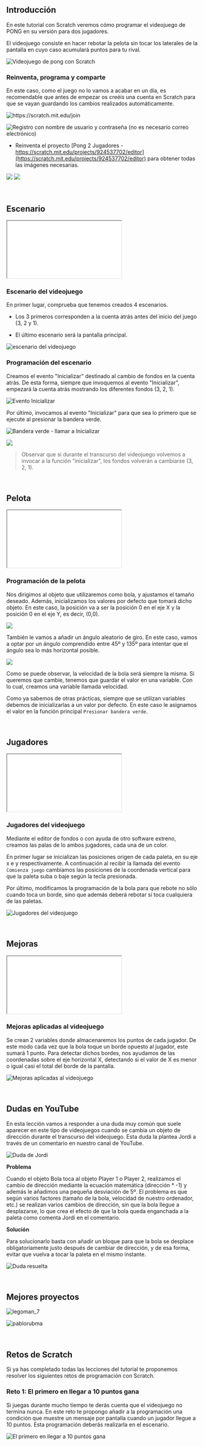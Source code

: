 ## Introducción

En este tutorial con Scratch veremos cómo programar el videojuego de PONG en su versión para dos jugadores. 

El videojuego consiste en hacer rebotar la pelota sin tocar los laterales de la pantalla en cuyo caso acumulará puntos para tu rival.

![](img/preview.gif "Videojuego de pong con Scratch")

### Reinventa, programa y comparte

En este caso, como el juego no lo vamos a acabar en un día, es recomendable que antes de empezar os creéis una cuenta en Scratch para que se vayan guardando los cambios realizados automáticamente.

![](img/unete.png "https://scratch.mit.edu/join") 

![](img/unete2.png "Registro con nombre de usuario y contraseña (no es necesario correo electrónico)")

- Reinventa el proyecto [Pong 2 Jugadores - https://scratch.mit.edu/projects/924537702/editor](https://scratch.mit.edu/projects/924537702/editor) para obtener todas las imágenes necesarias.

![](img/reinv.png)
![](img/reinv2.png)

<br />


## Escenario

<div class="iframe">
  <iframe src="//www.youtube.com/embed/-S5TDAg2LIw" allowfullscreen></iframe>
</div>

### Escenario del videojuego

En primer lugar, comprueba que tenemos creados 4 escenarios. 

- Los 3 primeros corresponden a la cuenta atrás antes del inicio del juego (3, 2 y 1). 

- El último escenario será la pantalla principal.

![](img/escenario1.png "escenario del videojuego")

### Programación del escenario

Creamos el evento "Inicializar" destinado al cambio de fondos en la cuenta atrás. De esta forma, siempre que invoquemos al evento "Inicializar", empezará la cuenta atrás mostrando los diferentes fondos (3, 2, 1).

![](img/pong1.gif "Evento Inicializar")

Por último, invocamos al evento "Inicializar" para que sea lo primero que se ejecute al presionar la bandera verde.

![](img/pong2.gif "Bandera verde - llamar a Inicializar")

![](img/pong1.png)

> Observar que si durante el transcurso del videojuego volvemos a invocar a la función "inicializar", los fondos volverán a cambiarse (3, 2, 1).


<br />



## Pelota

<div class="iframe">
  <iframe src="//www.youtube.com/embed/mfNMeEo0cHI" allowfullscreen></iframe>
</div>

### Programación de la pelota

Nos dirigimos al objeto que utilizaremos como bola, y ajustamos el tamaño deseado. Además, inicializamos los valores por defecto que tomará dicho objeto. En este caso, la posición va a ser la posición 0 en el eje X y la posición 0 en el eje Y, es decir, (0,0).

![](img/pong2.png)

También le vamos a añadir un ángulo aleatorio de giro. En este caso, vamos a optar por un ángulo comprendido entre 45º y 135º para intentar que el ángulo sea lo más horizontal posible.

![](img/pong3.png)



Como se puede observar, la velocidad de la bola será siempre la misma. Si queremos que cambie, tenemos que guardar el valor en una variable. Con lo cual, creamos una variable llamada velocidad.

Como ya sabemos de otras prácticas, siempre que se utilizan variables debemos de inicializarlas a un valor por defecto. En este caso le asignamos el valor en la función principal `Presionar bandera verde`.



<br />



## Jugadores

<div class="iframe">
  <iframe src="//www.youtube.com/embed/ze-cvFf5DfE" allowfullscreen></iframe>
</div>

### Jugadores del videojuego

Mediante el editor de fondos o con ayuda de otro software extreno, creamos las palas de lo ambos jugadores, cada una de un color.

En primer lugar se inicializan las posiciones origen de cada paleta, en su eje x e y respectivamente. A continuación al recibir la llamada del evento `Comienza juego` cambiamos las posiciones de la coordenada vertical para que la paleta suba o baje según la tecla presionada.

Por último, modificamos la programación de la bola para que rebote no sólo cuando toca un borde, sino que además deberá rebotar si toca cualquiera de las paletas.

![](img/jugadores.jpg "Jugadores del videojuego")



<br />



## Mejoras

<div class="iframe">
  <iframe src="//www.youtube.com/embed/qYQzBsWAmhU" allowfullscreen></iframe>
</div>

### Mejoras aplicadas al videojuego

Se crean 2 variables donde almacenaremos los puntos de cada jugador. De este modo cada vez que la bola toque un borde opuesto al jugador, este sumará 1 punto. Para detectar dichos bordes, nos ayudamos de las coordenadas sobre el eje horizontal X, detectando si el valor de X es menor o igual casi el total del borde de la pantalla.

![](img/mejoras.jpg "Mejoras aplicadas al videojuego")



<br />


## Dudas en YouTube

En esta lección vamos a responder a una duda muy común que suele aparecer en este tipo de videojuegos cuando se cambia un objeto de dirección durante el transcurso del videojuego. Esta duda la plantea Jordi a través de un comentario en nuestro canal de YouTube.

![](img/duda-de-jordi.jpg "Duda de Jordi")

**Problema**

Cuando el objeto Bola toca al objeto Player 1 o Player 2, realizamos el cambio de dirección mediante la ecuación matemática (dirección * -1) y además le añadimos una pequeña desviación de 5º. El problema es que según varios factores (tamaño de la bola, velocidad de nuestro ordenador, etc.) se realizan varios cambios de dirección, sin que la bola llegue a desplazarse, lo que crea el efecto de que la bola queda enganchada a la paleta como comenta Jordi en el comentario.

**Solución**

Para solucionarlo basta con añadir un bloque para que la bola se desplace obligatoriamente justo después de cambiar de dirección, y de esa forma, evitar que vuelva a tocar la paleta en el mismo instante.

![](img/duda-de-jordi-solucion.jpg "Duda resuelta")



<br />



## Mejores proyectos

![](img/proyecto-legoman_7.gif "legoman_7")

![](img/proyecto-pablorubma.gif "pablorubma")



<br />



## Retos de Scratch

Si ya has completado todas las lecciones del tutorial te proponemos resolver los siguientes retos de programación con Scratch.

### Reto 1: El primero en llegar a 10 puntos gana

Si juegas durante mucho tiempo te derás cuenta que el videojuego no termina nunca. En este reto te propongo añadir a la programación una condición que muestre un mensaje por pantalla cuando un jugador llegue a 10 puntos. Esta programación deberás realizarla en el escenario.

![](img/reto-1.jpg "El primero en llegar a 10 puntos gana")
